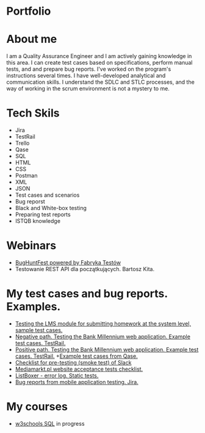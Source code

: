 # Portfolio

# About me
I am a Quality Assurance Engineer and I am actively gaining knowledge in this area. I can create test cases based on specifications, perform manual tests, and and prepare bug reports. I've worked on the program's instructions several times. I have well-developed analytical and communication skills. I understand the SDLC and STLC processes, and the way of working in the scrum environment is not a mystery to me.

# Tech Skils
* Jira
* TestRail
* Trello
* Qase
* SQL
* HTML
* CSS
* Postman
* XML
* JSON
* Test cases and scenarios
* Bug reporst
* Black and White-box testing
* Preparing test reports
* ISTQB knowledge

# Webinars
+ [BugHuntFest powered by Fabryka Testów](https://fabrykatestow.pl/bughuntfest/)
+ Testowanie REST API dla początkujących. Bartosz Kita.

# My test cases and bug reports. Examples.
+ [Testing the LMS module for submitting homework at the system level, sample test cases.](https://github.com/kryniczan/portfolio/blob/main/files/tc-lms-homework.pdf)
+ [Negative path. Testing the Bank Millennium web application. Example test cases. TestRail.](https://github.com/kryniczan/portfolio/blob/main/files/tc-negative-path.pdf)
+ [Positive path. Testing the Bank Millennium web application. Example test cases. TestRail.](https://github.com/kryniczan/portfolio/blob/main/files/tc-positive-path.pdf)
+[Example test cases from Qase.](https://github.com/kryniczan/portfolio/blob/main/files/tc-qase-examples.pdf)
+ [Checklist for pre-testing (smoke test) of Slack](https://github.com/kryniczan/portfolio/blob/main/files/slack-smoke-tests-checklist.pdf)
+ [Mediamarkt.pl website acceptance tests checklist.](https://github.com/kryniczan/portfolio/blob/main/files/mm-accepance-checklist.pdf)
+ [ListBoxer - error log. Static tests.](https://github.com/kryniczan/portfolio/blob/main/files/static-tests.pdf)
+ [Bug reports from mobile application testing. Jira.](https://github.com/kryniczan/portfolio/blob/main/files/bug-reports-mobile-testing.pdf)

# My courses
+ [w3schools SQL](https://www.w3schools.com/sql/default.asp) in progress